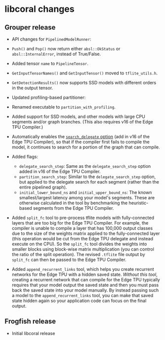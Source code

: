# libcoral changes


## Grouper release

*  API changes for `PipelinedModelRunner`:
  *  `Push()` and `Pop()` now return either `absl::OkStatus` or
     `absl::InternalError`, instead of True/False.
  *  Added tensor `name` to `PipelineTensor`.
  *  `GetInputTensorNames()` and `GetInputTensor()` moved to `tflite_utils.h`.
  * `GetDetectionResults()` now supports SSD models with different orders in
     the output tensor.

*  Updated profiling-based partitioner:
  *  Renamed executable to `partition_with_profiling`.
  *  Added support for SSD models, and other models with large CPU segments
     and/or graph branches. (This also requires v16 of the Edge TPU Compiler.)
  *  Automatically enables the [`search_delegate`
  option](https://coral.ai/docs/edgetpu/compiler#usage) (add in v16 of the Edge
  TPU Compiler), so that if the compiler first fails to compile the model, it
  continues to search for a portion of the graph that can compile.
  *  Added flags:
      *  `delegate_search_step`: Same as the `delegate_search_step` option
      added in v16 of the Edge TPU Compiler.
      *  `partition_search_step`: Similar to the `delegate_search_step`
      option, but applied to the delegate search for each segment (rather than
      the entire pipelined graph).
      *  `initial_lower_bound_ns` and `initial_upper_bound_ns`: The known
      smallest/largest latency among your model's segments. These are otherwise
      calculated in the tool by benchmarking the heuristic-based segments from
      the Edge TPU Compiler.

*  Added `split_fc` tool to pre-process tflite models with fully-connected
layers that are too big for the Edge TPU Compiler. For example, the compiler is
unable to compile a layer that has 100,000 output classes due to the size of the
weights matrix applied to the fully-connected layer (this operation would be cut
from the Edge TPU delegate and instead execute on the CPU). So the `split_fc`
tool divides the weights into smaller blocks using block-wise matrix
multiplication (you can control the ratio of the split operation). The revised
`.tflite` file output by `split_fc` can then be passed to the Edge TPU Compiler.

*  Added `append_recurrent_links` tool, which helps you create recurrent
networks for the Edge TPU with a hidden saved state. *Without this tool*,
creating a recurrent network that can compile for the Edge TPU typically
requires that your model output the saved state and then you must pass back
the saved state into your model manually. By instead passing such a model to the
`append_recurrent_links` tool, you can make that saved state hidden again so
your application code can focus on the final output.


## Frogfish release

*   Initial libcoral release

